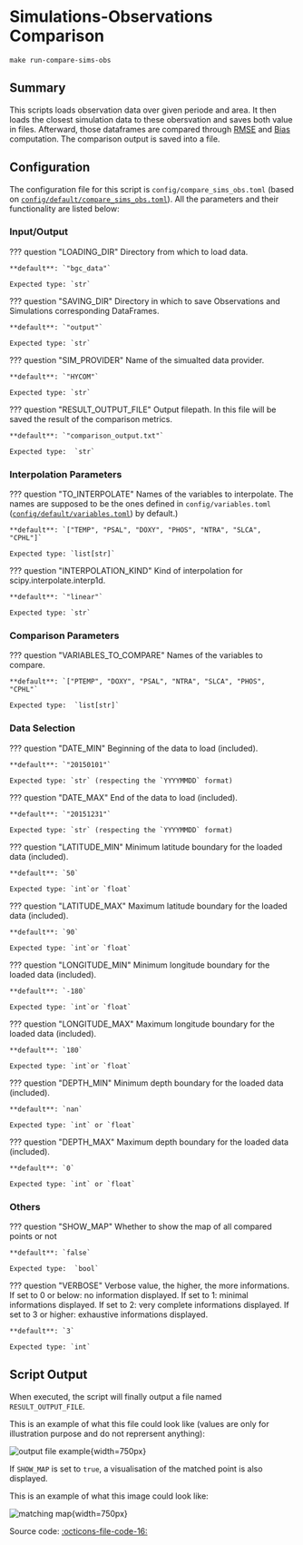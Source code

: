 # Simulations-Observations Comparison

`make run-compare-sims-obs`
## Summary

This scripts loads observation data over given periode and area. It then loads the closest simulation data to these obersvation and saves both value in files. Afterward, those dataframes are compared through [RMSE](https://en.wikipedia.org/wiki/Root-mean-square_deviation) and [Bias](https://en.wikipedia.org/wiki/Bias_of_an_estimator) computation. The comparison output is saved into a file.

## Configuration

The configuration file for this script is `config/compare_sims_obs.toml` (based on [`config/default/compare_sims_obs.toml`]({{repo_blob}}/config/default/compare_sims_obs.toml)). All the parameters and their functionality are listed below:
### **Input/Output**
??? question "LOADING_DIR"
    Directory from which to load data.

    **default**: `"bgc_data"`

    Expected type: `str`

??? question "SAVING_DIR"
    Directory in which to save Observations and Simulations corresponding DataFrames.

    **default**: `"output"`

    Expected type: `str`

??? question "SIM_PROVIDER"
    Name of the simualted data provider.

    **default**: `"HYCOM"`

    Expected type: `str`

??? question "RESULT_OUTPUT_FILE"
    Output filepath. In this file will be saved the result of the comparison metrics.

    **default**: `"comparison_output.txt"`

    Expected type:  `str`
### **Interpolation Parameters**
??? question "TO_INTERPOLATE"
    Names of the variables to interpolate. The names are supposed to be the ones defined in `config/variables.toml` ([`config/default/variables.toml`]({{repo_blob}}/config/default/variables.toml)) by default.)

    **default**: `["TEMP", "PSAL", "DOXY", "PHOS", "NTRA", "SLCA", "CPHL"]`

    Expected type: `list[str]`

??? question "INTERPOLATION_KIND"
    Kind of interpolation for scipy.interpolate.interp1d.

    **default**: `"linear"`

    Expected type: `str`
### **Comparison Parameters**
??? question "VARIABLES_TO_COMPARE"
    Names of the variables to compare.

    **default**: `["PTEMP", "DOXY", "PSAL", "NTRA", "SLCA", "PHOS", "CPHL"`

    Expected type:  `list[str]`
### **Data Selection**
??? question "DATE_MIN"
    Beginning of the data to load (included).

    **default**: `"20150101"`

    Expected type: `str` (respecting the `YYYYMMDD` format)

??? question "DATE_MAX"
    End of the data to load (included).

    **default**: `"20151231"`

    Expected type: `str` (respecting the `YYYYMMDD` format)

??? question "LATITUDE_MIN"
    Minimum latitude boundary for the loaded data (included).

    **default**: `50`

    Expected type: `int`or `float`

??? question "LATITUDE_MAX"
    Maximum latitude boundary for the loaded data (included).

    **default**: `90`

    Expected type: `int`or `float`

??? question "LONGITUDE_MIN"
    Minimum longitude boundary for the loaded data (included).

    **default**: `-180`

    Expected type: `int`or `float`

??? question "LONGITUDE_MAX"
    Maximum longitude boundary for the loaded data (included).

    **default**: `180`

    Expected type: `int`or `float`

??? question "DEPTH_MIN"
    Minimum depth boundary for the loaded data (included).

    **default**: `nan`

    Expected type: `int` or `float`

??? question "DEPTH_MAX"
    Maximum depth boundary for the loaded data (included).

    **default**: `0`

    Expected type: `int` or `float`
### **Others**
??? question "SHOW_MAP"
    Whether to show the map of all compared points or not

    **default**: `false`

    Expected type:  `bool`

??? question "VERBOSE"
    Verbose value, the higher, the more informations. If set to 0 or below: no information displayed. If set to 1: minimal informations displayed. If set to 2: very complete informations displayed. If set to 3 or higher: exhaustive informations displayed.

    **default**: `3`

    Expected type: `int`
## Script Output
When executed, the script will finally output a file named `RESULT_OUTPUT_FILE`.

This is an example of what this file could look like (values are only for illustration purpose and do not reprersent anything):

![output file example]({{fix_url("assets/plots/comparison_output.png")}}){width=750px}

If `SHOW_MAP` is set to `true`, a visualisation of the matched point is also displayed.

This is an example of what this image could look like:

![matching map]({{fix_url("assets/plots/comparison_match.png")}}){width=750px}

Source code: [:octicons-file-code-16:]({{repo_blob}}/scripts/compare_sim_obs.py)
